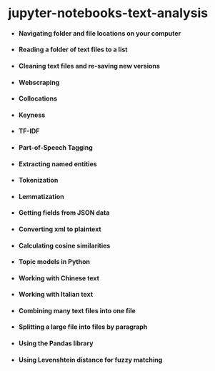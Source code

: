 # jupyter-notebooks-text-analysis

- #### Navigating folder and file locations on your computer
- #### Reading a folder of text files to a list
- #### Cleaning text files and re-saving new versions
- #### Webscraping
- #### Collocations
- #### Keyness
- #### TF-IDF
- #### Part-of-Speech Tagging
- #### Extracting named entities
- #### Tokenization
- #### Lemmatization
- #### Getting fields from JSON data
- #### Converting xml to plaintext
- #### Calculating cosine similarities
- #### Topic models in Python
- #### Working with Chinese text 
- #### Working with Italian text
- #### Combining many text files into one file
- #### Splitting a large file into files by paragraph
- #### Using the Pandas library
- #### Using Levenshtein distance for fuzzy matching

